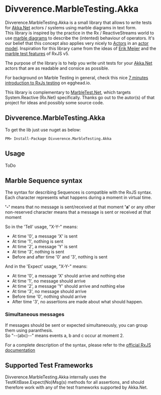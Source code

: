 # Divverence.MarbleTesting.Akka

Divverence.MarbleTesting.Akka is a small library that allows to write tests for [Akka.Net](https://github.com/akkadotnet/akka.net/) actors / systems using marble diagrams in text form.  
This library is inspired by the practice in the Rx / ReactiveStreams world to use [marble diagrams](http://rxmarbles.com/) to describe the (intented) behaviour of operators.
It's our belief that this concept also applies very nicely to [Actors](https://petabridge.com/blog/akkadotnet-what-is-an-actor/) in an [actor model](https://en.wikipedia.org/wiki/Actor_model).
Inspiration for this library came from the ideas of [Erik Meijer](https://twitter.com/headinthebox) and the [marble test features](https://github.com/ReactiveX/rxjs/blob/master/doc/writing-marble-tests.md) of RxJS v5.

The purpose of the library is to help you write unit tests for your [Akka.Net](https://github.com/akkadotnet/akka.net/) actors that are as readable and consice as possible.

For background on Marble Testing in general, check this nice [7 minutes introduction to RxJs testing](https://egghead.io/lessons/rxjs-introduction-to-rxjs-marble-testing) on egghead.io.

This library is complementary to [MarbleTest.Net](https://github.com/alexvictoor/MarbleTest.Net), which targets System.Reactive (Rx.Net) specifically. Thanks go out to the autor(s) of that project for ideas and possibly some source code.

## Divverence.MarbleTesting.Akka

To get the lib just use nuget as below:
```
PM> Install-Package Divverence.MarbleTesting.Akka
```

## Usage

ToDo

## Marble Sequence syntax

The syntax for describing Sequences is compatible with the RxJS syntax.   
Each character represents what happens during a moment in virtual time.

**'-'** means that no message is sent/received at that moment
**'a'** or any other non-reserved character means that a message is sent or received at that moment

So in the 'Tell' usage, "X-Y-" means:
- At time '0', a message 'X' is sent
- At time '1', nothing is sent
- At time '2', a message 'Y' is sent
- At time '3', nothing is sent
- Before and after time '0' and '3', nothing is sent

And in the 'Expect' usage, "X-Y-" means:
- At time '0', a message 'X' should arrive and nothing else
- At time '1', no message should arrive
- At time '2', a message 'Y' should arrive and nothing else
- At time '3', no message should arrive
- Before time '0', nothing should arrive
- After time '3', no assertions are made about what should happen.

### Simultaneous messages
If messages should be sent or expected simultaneously, you can group them using paranthesis.  
So "--(abc)--" means events a, b and c occur at moment 2.  

For a complete description of the syntax, please refer to the [official RxJS documentation](https://github.com/ReactiveX/rxjs/blob/master/doc/writing-marble-tests.md)

## Supported Test Frameworks
Divverence.MarbleTesting.Akka internally uses the TestKitBase.Expect(No)Msg(s) methods for all assertions, and should therefore work with any of the test frameworks supported by Akka.Net.

